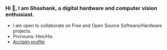 ### Hi 👋, I am Shashank, a digital hardware and computer vision enthusiast.

<!--
**ShashankVM/ShashankVM** is a ✨ _special_ ✨ repository because its `README.md` (this file) appears on your GitHub profile.

Here are some ideas to get you started:

- 🔭 I’m currently working on

-->
- I am open to collaborate on Free and Open Source Software/Hardware projects.
- Pronouns: Him/His 
- [Acclaim profile](https://www.youracclaim.com/users/shashank-v-m/badges)


